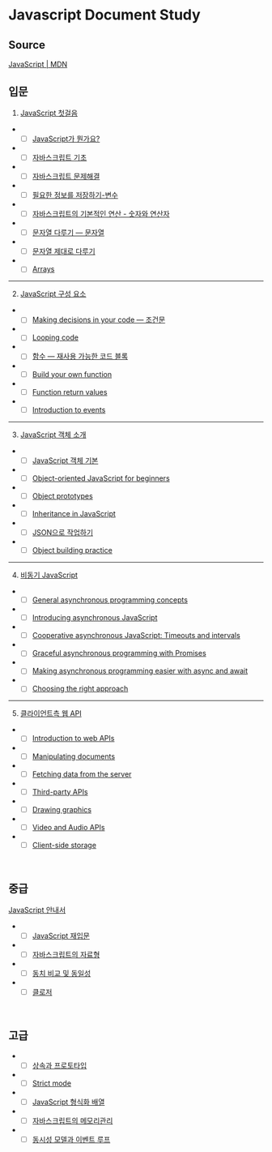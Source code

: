 # Javascript Document Study

## Source

[JavaScript | MDN ](https://developer.mozilla.org/ko/docs/Web/JavaScript)

## 입문

 1.  [JavaScript 첫걸음](https://developer.mozilla.org/ko/docs/Learn/JavaScript/First_steps)

  - - [ ] [JavaScript가 뭔가요?](https://developer.mozilla.org/ko/docs/Learn/JavaScript/First_steps/What_is_JavaScript)
  - - [ ] [자바스크립트 기초](https://developer.mozilla.org/ko/docs/Learn/JavaScript/First_steps/A_first_splash)
  - - [ ] [자바스크립트 문제해결](https://developer.mozilla.org/ko/docs/Learn/JavaScript/First_steps/What_went_wrong)
  - - [ ] [필요한 정보를 저장하기-변수](https://developer.mozilla.org/ko/docs/Learn/JavaScript/First_steps/Variables)
  - - [ ] [자바스크립트의 기본적인 연산 - 숫자와 연산자](https://developer.mozilla.org/ko/docs/Learn/JavaScript/First_steps/Math)
  - - [ ] [문자열 다루기 — 문자열](https://developer.mozilla.org/ko/docs/Learn/JavaScript/First_steps/Strings)
  - - [ ] [문자열 제대로 다루기](https://developer.mozilla.org/ko/docs/Learn/JavaScript/First_steps/Useful_string_methods)
  - - [ ] [Arrays](https://developer.mozilla.org/ko/docs/Learn/JavaScript/First_steps/Arrays)
<hr>

 2. [JavaScript 구성 요소](https://developer.mozilla.org/ko/docs/Learn/JavaScript/Building_blocks)

- - [ ] [Making decisions in your code — 조건문](https://developer.mozilla.org/ko/docs/Learn/JavaScript/Building_blocks/%EC%A1%B0%EA%B1%B4%EB%AC%B8)
- - [ ] [Looping code](https://developer.mozilla.org/ko/docs/Learn/JavaScript/First_steps/Arrays)
- - [ ] [함수 — 재사용 가능한 코드 블록](https://developer.mozilla.org/ko/docs/Learn/JavaScript/Building_blocks/Functions)
- - [ ] [Build your own function](https://developer.mozilla.org/ko/docs/Learn/JavaScript/Building_blocks/Build_your_own_function)
- - [ ] [Function return values](https://developer.mozilla.org/ko/docs/Learn/JavaScript/Building_blocks/Return_values)
- - [ ] [Introduction to events](https://developer.mozilla.org/ko/docs/Learn/JavaScript/Building_blocks/Events)

<hr>

 3. [JavaScript 객체 소개](https://developer.mozilla.org/ko/docs/Learn/JavaScript/Objects)

- - [ ] [JavaScript 객체 기본](https://developer.mozilla.org/ko/docs/Learn/JavaScript/Objects/Basics)
- - [ ] [Object-oriented JavaScript for beginners](https://developer.mozilla.org/ko/docs/Learn/JavaScript/Objects/Object-oriented_JS)
- - [ ] [Object prototypes](https://developer.mozilla.org/ko/docs/Learn/JavaScript/Objects/Object_prototypes)
- - [ ] [Inheritance in JavaScript](https://developer.mozilla.org/ko/docs/Learn/JavaScript/Objects/Inheritance)
- - [ ] [JSON으로 작업하기](https://developer.mozilla.org/ko/docs/Learn/JavaScript/Objects/JSON)
- - [ ] [Object building practice](https://developer.mozilla.org/ko/docs/Learn/JavaScript/Objects/Object_building_practice)

<hr>

4. [비동기 JavaScript](https://developer.mozilla.org/ko/docs/Learn/JavaScript/Asynchronous)

 - - [ ] [General asynchronous programming concepts](https://developer.mozilla.org/en-US/docs/Learn/JavaScript/Asynchronous/Concepts)
 - - [ ] [Introducing asynchronous JavaScript](https://developer.mozilla.org/en-US/docs/Learn/JavaScript/Asynchronous/Introducing)
 - - [ ] [Cooperative asynchronous JavaScript: Timeouts and intervals](https://developer.mozilla.org/en-US/docs/Learn/JavaScript/Asynchronous/Timeouts_and_intervals)
 - - [ ] [Graceful asynchronous programming with Promises](https://developer.mozilla.org/en-US/docs/Learn/JavaScript/Asynchronous/Promises)
 - - [ ] [Making asynchronous programming easier with async and await](https://developer.mozilla.org/en-US/docs/Learn/JavaScript/Asynchronous/Async_await)
 - - [ ] [Choosing the right approach](https://developer.mozilla.org/en-US/docs/Learn/JavaScript/Asynchronous/Choosing_the_right_approach)

<hr>

5. [클라이언트측 웹 API](https://developer.mozilla.org/ko/docs/Learn/JavaScript/Client-side_web_APIs)

- - [ ] [Introduction to web APIs](https://developer.mozilla.org/en-US/docs/Learn/JavaScript/Client-side_web_APIs/Introduction)
- - [ ] [Manipulating documents](https://developer.mozilla.org/en-US/docs/Learn/JavaScript/Client-side_web_APIs/Manipulating_documents)
- - [ ] [Fetching data from the server](https://developer.mozilla.org/en-US/docs/Learn/JavaScript/Client-side_web_APIs/Fetching_data)
- - [ ] [Third-party APIs](https://developer.mozilla.org/en-US/docs/Learn/JavaScript/Client-side_web_APIs/Third_party_APIs)
- - [ ] [Drawing graphics](https://developer.mozilla.org/en-US/docs/Learn/JavaScript/Client-side_web_APIs/Drawing_graphics)
- - [ ] [Video and Audio APIs](https://developer.mozilla.org/en-US/docs/Learn/JavaScript/Client-side_web_APIs/Video_and_audio_APIs)
- - [ ] [Client-side storage](https://developer.mozilla.org/en-US/docs/Learn/JavaScript/Client-side_web_APIs/Client-side_storage)

<br>

## 중급

[JavaScript 안내서](https://developer.mozilla.org/ko/docs/Web/JavaScript/Guide)

- - [ ] [JavaScript 재입문](https://developer.mozilla.org/ko/docs/A_re-introduction_to_JavaScript)

- - [ ] [자바스크립트의 자료형](https://developer.mozilla.org/ko/docs/Web/JavaScript/Data_structures)

- - [ ] [동치 비교 및 동일성](https://developer.mozilla.org/ko/docs/Web/JavaScript/Equality_comparisons_and_sameness)

- - [ ] [클로저](https://developer.mozilla.org/ko/docs/Web/JavaScript/Guide/Closures)

<br>

## 고급

- - [ ] [상속과 프로토타입](https://developer.mozilla.org/ko/docs/Web/JavaScript/Guide/Inheritance_and_the_prototype_chain)

- - [ ] [Strict mode](https://developer.mozilla.org/ko/docs/Web/JavaScript/Reference/Strict_mode)

- - [ ] [JavaScript 형식화 배열](https://developer.mozilla.org/ko/docs/Web/JavaScript/Typed_arrays)

- - [ ] [자바스크립트의 메모리관리](https://developer.mozilla.org/ko/docs/Web/JavaScript/Memory_Management)

- - [ ] [동시성 모델과 이벤트 루프](https://developer.mozilla.org/ko/docs/Web/JavaScript/EventLoop)
